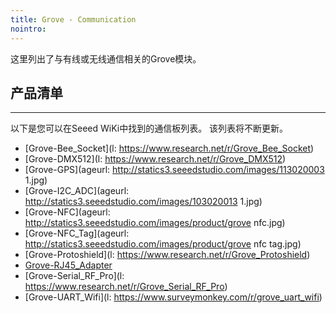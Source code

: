 ```yaml
---
title: Grove - Communication
nointro:
---
```


这里列出了与有线或无线通信相关的Grove模块。

## 产品清单
---

以下是您可以在Seeed WiKi中找到的通信板列表。 该列表将不断更新。


* [Grove-Bee_Socket](l: https://www.research.net/r/Grove_Bee_Socket)
* [Grove-DMX512](l: https://www.research.net/r/Grove_DMX512)
* [Grove-GPS](ageurl: http://statics3.seeedstudio.com/images/113020003 1.jpg)
* [Grove-I2C_ADC](ageurl: http://statics3.seeedstudio.com/images/103020013 1.jpg)
* [Grove-NFC](ageurl: http://statics3.seeedstudio.com/images/product/grove nfc.jpg)
* [Grove-NFC_Tag](ageurl: http://statics3.seeedstudio.com/images/product/grove nfc tag.jpg)
* [Grove-Protoshield](l: https://www.research.net/r/Grove_Protoshield)
* [Grove-RJ45_Adapter](http://seeed.wiki/Grove-RJ45_Adapter)
* [Grove-Serial_RF_Pro](l: https://www.research.net/r/Grove_Serial_RF_Pro)
* [Grove-UART_Wifi](l: https://www.surveymonkey.com/r/grove_uart_wifi)